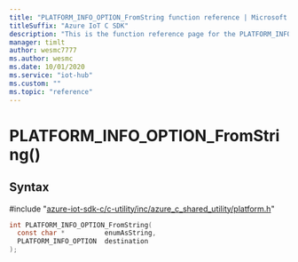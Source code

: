 ```yaml
---                             
title: "PLATFORM_INFO_OPTION_FromString function reference | Microsoft Docs" 
titleSuffix: "Azure IoT C SDK"            
description: "This is the function reference page for the PLATFORM_INFO_OPTION_FromString() function in the Azure IoT C SDK. This SDK is used with Azure IoT Hub and Azure IoT Hub Device Provisioning Service"            
manager: timlt                 
author: wesmc7777              
ms.author: wesmc               
ms.date: 10/01/2020                    
ms.service: "iot-hub"             
ms.custom: ""                
ms.topic: "reference"        
---                            
```


# PLATFORM_INFO_OPTION_FromString()

## Syntax

\#include "[azure-iot-sdk-c/c-utility/inc/azure_c_shared_utility/platform.h](../platform-h.md)"  
```C
int PLATFORM_INFO_OPTION_FromString(
  const char *          enumAsString,
  PLATFORM_INFO_OPTION  destination
);
```

